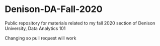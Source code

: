 # Denison-DA-Fall-2020

Public repository for materials related to my fall 2020 section of Denison University, Data Analytics 101

Changing so pull request will work
